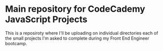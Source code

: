 # Main repository for CodeCademy JavaScript Projects

This is a reposiroty where I'll be uploading on individual directories each of the small projects I'm asked to complete during my Front End Engineer bootcamp.